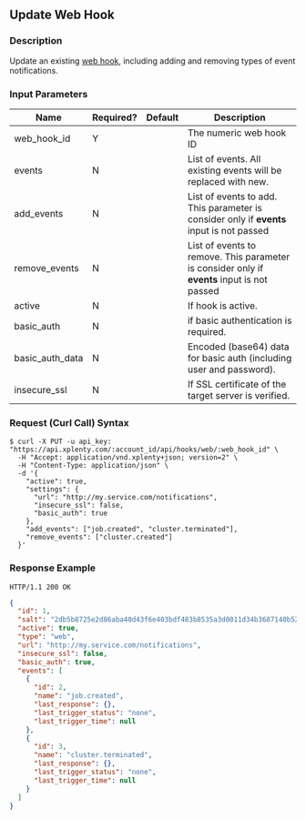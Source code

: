 ## Update Web Hook

### Description
Update an existing [web hook](https://github.com/xplenty/xplenty-api-doc-v2/blob/master/resources/web-hook.md), including adding and removing types of event notifications.

### Input Parameters
|Name|Required?|Default|Description|
|----|---------|-------|-----------|
web_hook_id|Y| |The numeric web hook ID
events|N| |List of events. All existing events will be replaced with new.
add_events|N| |List of events to add. This parameter is consider only if **events** input is not passed
remove_events|N| |List of events to remove. This parameter is consider only if **events** input is not passed
active|N| |If hook is active.
basic_auth|N| |if basic authentication is required.
basic_auth_data|N| |Encoded (base64) data for basic auth (including user and password).
insecure_ssl|N| |If SSL certificate of the target server is verified.

### Request (Curl Call) Syntax
```shell
$ curl -X PUT -u api_key: "https://api.xplenty.com/:account_id/api/hooks/web/:web_hook_id" \
  -H "Accept: application/vnd.xplenty+json; version=2" \
  -H "Content-Type: application/json" \
  -d '{
    "active": true,
    "settings": {
      "url": "http://my.service.com/notifications",
      "insecure_ssl": false,
      "basic_auth": true
    },
    "add_events": ["job.created", "cluster.terminated"],
    "remove_events": ["cluster.created"]
  }'
```

### Response Example
```HTTP
HTTP/1.1 200 OK
```

```json
{
  "id": 1,
  "salt": "2db5b8725e2d86aba40d43f6e403bdf483b8535a3d0011d34b3687140b52bc8c",
  "active": true,
  "type": "web",
  "url": "http://my.service.com/notifications",
  "insecure_ssl": false,
  "basic_auth": true,
  "events": [
    {
      "id": 2,
      "name": "job.created",
      "last_response": {},
      "last_trigger_status": "none",
      "last_trigger_time": null
    },
    {
      "id": 3,
      "name": "cluster.terminated",
      "last_response": {},
      "last_trigger_status": "none",
      "last_trigger_time": null
    }
  ]
}
```
